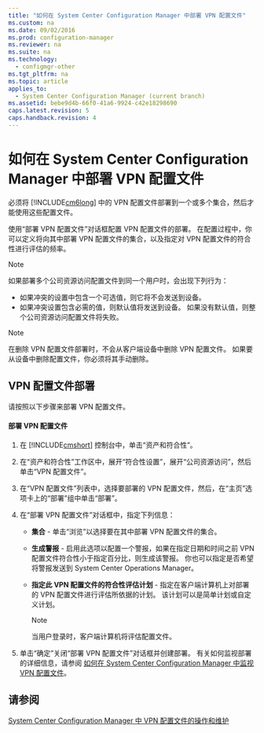 ```yaml
---
title: "如何在 System Center Configuration Manager 中部署 VPN 配置文件"
ms.custom: na
ms.date: 09/02/2016
ms.prod: configuration-manager
ms.reviewer: na
ms.suite: na
ms.technology: 
  - configmgr-other
ms.tgt_pltfrm: na
ms.topic: article
applies_to: 
  - System Center Configuration Manager (current branch)
ms.assetid: bebe9d4b-66f0-41a6-9924-c42e18298690
caps.latest.revision: 5
caps.handback.revision: 4
---
```

# 如何在 System Center Configuration Manager 中部署 VPN 配置文件
必须将 [!INCLUDE[cm6long](../LocTest/includes/cm6long_md.md)] 中的 VPN 配置文件部署到一个或多个集合，然后才能使用这些配置文件。  
  
 使用“部署 VPN 配置文件”对话框配置 VPN 配置文件的部署。 在配置过程中，你可以定义将向其中部署 VPN 配置文件的集合，以及指定对 VPN 配置文件的符合性进行评估的频率。  
  
> [!NOTE]  
>  如果部署多个公司资源访问配置文件到同一个用户时，会出现下列行为：  
>   
>  -   如果冲突的设置中包含一个可选值，则它将不会发送到设备。  
> -   如果冲突设置包含必需的值，则默认值将发送到设备。 如果没有默认值，则整个公司资源访问配置文件将失败。  
  
> [!NOTE]  
>  在删除 VPN 配置文件部署时，不会从客户端设备中删除 VPN 配置文件。 如果要从设备中删除配置文件，你必须将其手动删除。  
  
## VPN 配置文件部署  
 请按照以下步骤来部署 VPN 配置文件。  
  
#### 部署 VPN 配置文件  
  
1.  在 [!INCLUDE[cmshort](../LocTest/includes/cmshort_md.md)] 控制台中，单击“资产和符合性”。  
  
2.  在“资产和符合性”工作区中，展开“符合性设置”，展开“公司资源访问”，然后单击“VPN 配置文件”。  
  
3.  在“VPN 配置文件”列表中，选择要部署的 VPN 配置文件，然后，在“主页”选项卡上的“部署”组中单击“部署”。  
  
4.  在“部署 VPN 配置文件”对话框中，指定下列信息：  
  
    -   **集合** \- 单击“浏览”以选择要在其中部署 VPN 配置文件的集合。  
  
    -   **生成警报** \- 启用此选项以配置一个警报，如果在指定日期和时间之前 VPN 配置文件符合性小于指定百分比，则生成该警报。 你也可以指定是否希望将警报发送到 System Center Operations Manager。  
  
    -   **指定此 VPN 配置文件的符合性评估计划** \- 指定在客户端计算机上对部署的 VPN 配置文件进行评估所依据的计划。 该计划可以是简单计划或自定义计划。  
  
        > [!NOTE]  
        >  当用户登录时，客户端计算机将评估配置文件。  
  
5.  单击“确定”关闭“部署 VPN 配置文件”对话框并创建部署。 有关如何监视部署的详细信息，请参阅 [如何在 System Center Configuration Manager 中监视 VPN 配置文件](../LocTest/How-to-monitor-VPN-profiles-in-System-Center-Configuration-Manager.md)。  
  
## 请参阅  
 [System Center Configuration Manager 中 VPN 配置文件的操作和维护](../LocTest/Operations-and-maintenance-for-VPN-profiles-in-System-Center-Configuration-Manager.md)